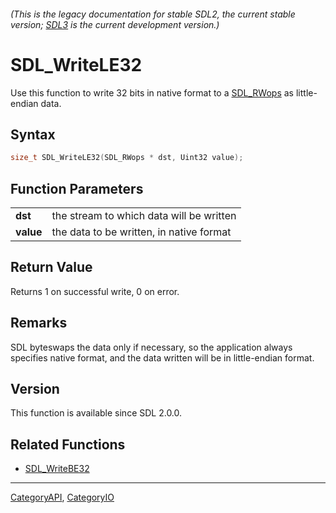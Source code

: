 ###### (This is the legacy documentation for stable SDL2, the current stable version; [SDL3](https://wiki.libsdl.org/SDL3/) is the current development version.)
# SDL_WriteLE32

Use this function to write 32 bits in native format to a [SDL_RWops](SDL_RWops) as little-endian data.

## Syntax

```c
size_t SDL_WriteLE32(SDL_RWops * dst, Uint32 value);

```

## Function Parameters

|               |                                          |
| ------------- | ---------------------------------------- |
| **dst**       | the stream to which data will be written |
| **value**     | the data to be written, in native format |

## Return Value

Returns 1 on successful write, 0 on error.

## Remarks

SDL byteswaps the data only if necessary, so the application always
specifies native format, and the data written will be in little-endian
format.

## Version

This function is available since SDL 2.0.0.

## Related Functions

* [SDL_WriteBE32](SDL_WriteBE32)

----
[CategoryAPI](CategoryAPI), [CategoryIO](CategoryIO)

